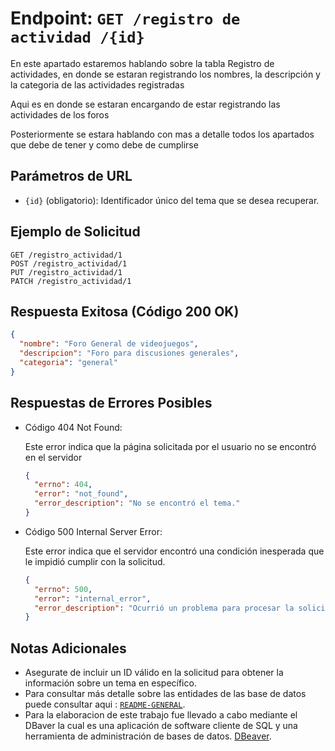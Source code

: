 # Endpoint: `GET /registro de actividad /{id}`

En este apartado estaremos hablando sobre la tabla Registro de actividades, en donde se estaran registrando los nombres, la descripción y la categoria de las actividades registradas

Aqui es en donde se estaran encargando de estar registrando las actividades de los foros

Posteriormente se estara hablando con mas a detalle todos los apartados que debe de tener y como debe de cumplirse

## Parámetros de URL
- `{id}` (obligatorio): Identificador único del tema que se desea recuperar.

## Ejemplo de Solicitud
```http
GET /registro_actividad/1
POST /registro_actividad/1
PUT /registro_actividad/1
PATCH /registro_actividad/1
```

## Respuesta Exitosa (Código 200 OK)
```json
{
  "nombre": "Foro General de videojuegos",
  "descripcion": "Foro para discusiones generales",
  "categoria": "general"
}
```

## Respuestas de Errores Posibles
- Código 404 Not Found:

  Este error indica que la página solicitada por el usuario no se encontró en el servidor
  ```json
  {
    "errno": 404,
    "error": "not_found",
    "error_description": "No se encontró el tema."
  }
  ```

- Código 500 Internal Server Error:

  Este error indica que el servidor encontró una condición inesperada que le impidió cumplir con la solicitud.
  ```json
  {
    "errno": 500,
    "error": "internal_error",
    "error_description": "Ocurrió un problema para procesar la solicitud"
  }
  ``` 

## Notas Adicionales

- Asegurate de incluir un ID válido en la solicitud para obtener la información
  sobre un tema en específico.
- Para consultar más detalle sobre las entidades de las base de datos puede consultar aqui : [`README-GENERAL`](../../README.md).
- Para la elaboracion de este trabajo fue llevado a cabo mediante el DBaver la cual es una aplicación de software cliente de SQL y una herramienta de administración de bases de datos. [DBeaver](https://dbeaver.io).